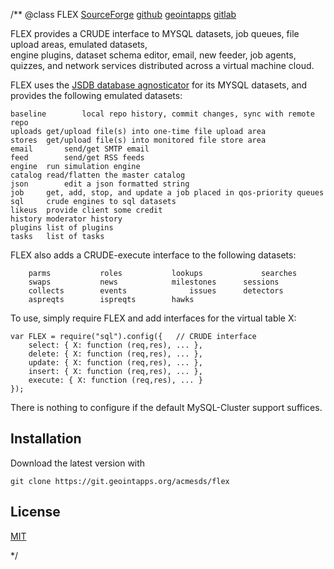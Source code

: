 /**
@class FLEX
	[SourceForge](https://sourceforge.net) 
	[github](https://github.com/acmesds/flex.git) 
	[geointapps](https://git.geointapps.org/acmesds/flex)
	[gitlab](https://gitlab.west.nga.ic.gov/acmesds/flex.git)

FLEX provides a CRUDE interface to MYSQL datasets, job queues, file upload areas, emulated datasets,  
engine plugins, dataset schema editor, email, new feeder, job agents, quizzes, and network services distributed 
across a virtual machine cloud.  

FLEX uses the [JSDB database agnosticator](https://git.geointapps.org/acmesds/jsdb) 
for its MYSQL datasets, and provides the following emulated datasets:

	baseline		local repo history, commit changes, sync with remote repo
	uploads	get/upload file(s) into one-time file upload area
	stores	get/upload file(s) into monitored file store area
	email		send/get SMTP email
	feed		send/get RSS feeds
	engine 	run simulation engine 
	catalog	read/flatten the master catalog
 	json		edit a json formatted string
 	job		get, add, stop, and update a job placed in qos-priority queues
	sql		crude engines to sql datasets
	likeus 	provide client some credit
	history	moderator history
	plugins	list of plugins
	tasks	list of tasks

FLEX also adds a CRUDE-execute interface to the following datasets:
 
 		parms		 	roles			lookups				searches
 		swaps		 	news			milestones 		sessions	
		collects	 	events		 		issues		detectors
 		aspreqts	 	ispreqts		hawks
 		
To use, simply require FLEX and add interfaces for the virtual table X:

	var FLEX = require("sql").config({   // CRUDE interface
		select: { X: function (req,res), ... },
		delete: { X: function (req,res), ... },
		update: { X: function (req,res), ... },
		insert: { X: function (req,res), ... },
		execute: { X: function (req,res), ... }
	});
	
There is nothing to configure if the default MySQL-Cluster support suffices. 

## Installation

Download the latest version with

	git clone https://git.geointapps.org/acmesds/flex
	
## License

[MIT](LICENSE)

*/